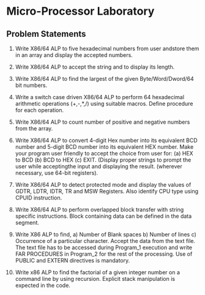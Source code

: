 # Micro-Processor Laboratory

## Problem Statements

1. Write X86/64 ALP to five hexadecimal numbers from
   user andstore them in an array and display the accepted
   numbers.

2. Write X86/64 ALP to accept the string and to display its length.

3. Write X86/64 ALP to find the largest of the given
   Byte/Word/Dword/64 bit numbers.

4. Write a switch case driven X86/64 ALP to perform 64 hexadecimal
   arithmetic operations (+,-,*,/) using suitable macros. Define
   procedure for each operation.

5. Write X86/64 ALP to count number of positive and negative
   numbers from the array.

6. Write X86/64 ALP to convert 4-digit Hex number into its equivalent
   BCD number and 5-digit BCD number into its equivalent HEX
   number. Make your program user friendly to accept the choice from
   user for: (a) HEX to BCD
             (b) BCD to HEX
             (c) EXIT. (Display proper strings to prompt the
                 user while acceptingthe input and displaying the
                 result. (wherever necessary, use 64-bit registers).
   
7. Write X86/64 ALP to detect protected mode and display the
   values of GDTR, LDTR, IDTR, TR and MSW Registers. Also
   identify CPU type using CPUID instruction.

8. Write X86/64 ALP to perform overlapped block transfer with string
   specific instructions. Block containing data can be defined in the data
   segment.
   
9. Write X86 ALP to find, a) Number of Blank spaces b) Number of
   lines c) Occurrence of a particular character. Accept the data from
   the text file. The text file has to be accessed during Program_1
   execution and write FAR PROCEDURES in Program_2 for the rest
   of the processing. Use of PUBLIC and EXTERN directives is
   mandatory.

10. Write x86 ALP to find the factorial of a given integer number on a
    command line by using recursion. Explicit stack manipulation is
    expected in the code.
